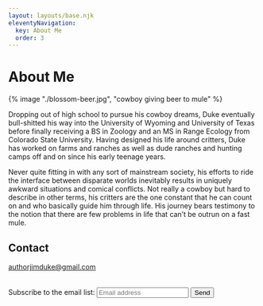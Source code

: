 ```yaml
---
layout: layouts/base.njk
eleventyNavigation:
  key: About Me
  order: 3
---
```

# About Me

{% image "./blossom-beer.jpg", "cowboy giving beer to mule" %}

Dropping out of high school to pursue his cowboy dreams, Duke eventually bull-shitted his way into the University of Wyoming and University of Texas before finally receiving a BS in Zoology and an MS in Range Ecology from Colorado State University. Having designed his life around critters, Duke has worked on farms and ranches as well as dude ranches and hunting camps off and on since his early teenage years.

Never quite fitting in with any sort of mainstream society, his efforts to ride the interface between disparate worlds inevitably results in uniquely awkward situations and comical conflicts. Not really a cowboy but hard to describe in other terms, his critters are the one constant that he can count on and who basically guide him through life. His journey bears testimony to the notion that there are few problems in life that can’t be outrun on a fast mule.

## Contact

<a href="mailto:authorjimduke@gmail.com" target="_blank" id="email">authorjimduke@gmail.com</a>

######

<form name="contact" method="POST" netlify>
  <label for="email">Subscribe to the email list:</label>
  <input type="email" placeholder="Email address" name="email" class="email-input" required>
  <button type="submit">Send</button>
</form>
